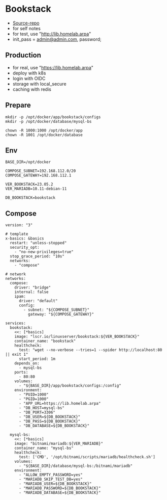 # Bookstack
- [Source-repo](https://github.com/BookStackApp/BookStack)
- for self notes
- for test, use "http://lib.homelab.arpa"
- init_pass = admin@admin.com, password;

## Production
- for real, use "https://lib.homelab.arpa"
- deploy with k8s
- login with OIDC
- storage with local_secure
- caching with redis

## Prepare
```shell
mkdir -p /opt/docker/app/bookstack/configs
mkdir -p /opt/docker/database/mysql-bs

chown -R 1000:1000 /opt/docker/app
chown -R 1001 /opt/docker/database
```

## Env
```shell
BASE_DIR=/opt/docker

COMPOSE_SUBNET=192.168.112.0/20
COMPOSE_GATEWAY=192.168.112.1

VER_BOOKSTACK=23.05.2
VER_MARIADB=10.11-debian-11

DB_BOOKSTACK=bookstack
```

## Compose
```shell
version: "3"

# template
x-basics: &basics
  restart: "unless-stopped"
  security_opt:
    - "no-new-privileges=true"
  stop_grace_period: "10s"
  networks:
    - "compose"

# network
networks:
  compose:
    driver: "bridge"
    internal: false
    ipam:
      driver: "default"
      config:
        - subnet: "${COMPOSE_SUBNET}"
          gateway: "${COMPOSE_GATEWAY}"

services:
  bookstack:
    <<: [*basics]
    image: "lscr.io/linuxserver/bookstack:${VER_BOOKSTACK}"
    container_name: "bookstack"
    healthcheck:
      test: "wget --no-verbose --tries=1 --spider http://localhost:80 || exit 1"
      start_period: 1m
    depends_on:
      - mysql-bs
    ports:
      - 80:80
    volumes:
      - "${BASE_DIR}/app/bookstack/configs:/config"
    environment:
      - "PUID=1000"
      - "PGID=1000"
      - "APP_URL=https://lib.homelab.arpa"
      - "DB_HOST=mysql-bs"
      - "DB_PORT=3306"
      - "DB_USER=${DB_BOOKSTACK}"
      - "DB_PASS=${DB_BOOKSTACK}"
      - "DB_DATABASE=${DB_BOOKSTACK}"
      
  mysql-bs:
    <<: [*basics]
    image: "bitnami/mariadb:${VER_MARIADB}"
    container_name: "mysql-bs"
    healthcheck:
      test: ['CMD', '/opt/bitnami/scripts/mariadb/healthcheck.sh']
    volumes:
      - "${BASE_DIR}/database/mysql-bs:/bitnami/mariadb"
    environment:
      - "ALLOW_EMPTY_PASSWORD=yes"
      - "MARIADB_SKIP_TEST_DB=yes"
      - "MARIADB_USER=${DB_BOOKSTACK}"
      - "MARIADB_PASSWORD=${DB_BOOKSTACK}"
      - "MARIADB_DATABASE=${DB_BOOKSTACK}"
```
